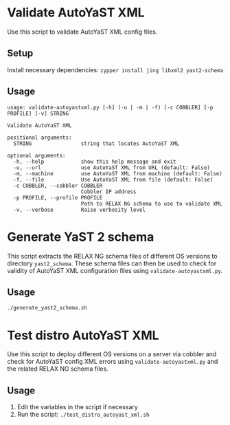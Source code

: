 # Validate AutoYaST XML
Use this script to validate AutoYaST XML config files.

## Setup
Install necessary dependencies: `zypper install jing libxml2 yast2-schema`

## Usage

```
usage: validate-autoyastxml.py [-h] (-u | -m | -f) [-c COBBLER] [-p PROFILE] [-v] STRING

Validate AutoYaST XML

positional arguments:
  STRING                string that locates AutoYaST XML

optional arguments:
  -h, --help            show this help message and exit
  -u, --url             use AutoYaST XML from URL (default: False)
  -m, --machine         use AutoYaST XML from machine (default: False)
  -f, --file            Use AutoYaST XML from file (default: False)
  -c COBBLER, --cobbler COBBLER
                        Cobbler IP address
  -p PROFILE, --profile PROFILE
                        Path to RELAX NG schema to use to validate XML
  -v, --verbose         Raise verbosity level
```


# Generate YaST 2 schema 
This script extracts the RELAX NG schema files of different OS versions to directory `yast2_schema`. These schema files can then be used to check for validity of AutoYaST XML configuration files using `validate-autoyastxml.py`.

## Usage

```
./generate_yast2_schema.sh
```

# Test distro AutoYaST XML
Use this script to deploy different OS versions on a server via cobbler and check for AutoYaST config XML errors using `validate-autoyastxml.py` and the related RELAX NG schema files.

## Usage
1. Edit the variables in the script if necessary
2. Run the script: `./test_distro_autoyast_xml.sh`
